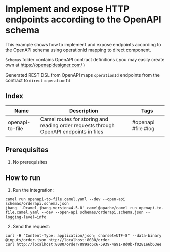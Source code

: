 # Implement and expose HTTP endpoints according to the OpenAPI schema

This example shows how to implement and expose endpoints according to the OpenAPI schema using operationId mapping to direct component.

`Schemas` folder contains OpenAPI contract definitions ( you may easily create own at https://openapidesigner.com/ )

Generated REST DSL from OpenAPI maps `operationId` endpoints from the contract to `direct:operationId`

## Index
| Name              | Description           | Tags          |
| ---               | ---                   | ---           |
| openapi-to-file               | Camel routes for storing and reading order requests through OpenAPI endpoints in files | #openapi #file #log |

## Prerequisites
1. No prerequisites

## How to run
1. Run the integration:
```shell
camel run openapi-to-file.camel.yaml --dev --open-api schemas/orderapi.schema.json
jbang '-Dcamel.jbang.version=4.5.0' camel@apache/camel run openapi-to-file.camel.yaml --dev --open-api schemas/orderapi.schema.json --logging-level=info
```
2. Send the request:
```shell
curl -H "Content-Type: application/json; charset=UTF-8" --data-binary @inputs/order.json http://localhost:8080/order
curl http://localhost:8080/order/899ac6c6-5939-4a91-8d0b-f0281e6b63ee
```
